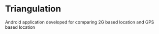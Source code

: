 # Triangulation
Android application developed for comparing 2G based location and GPS based location
